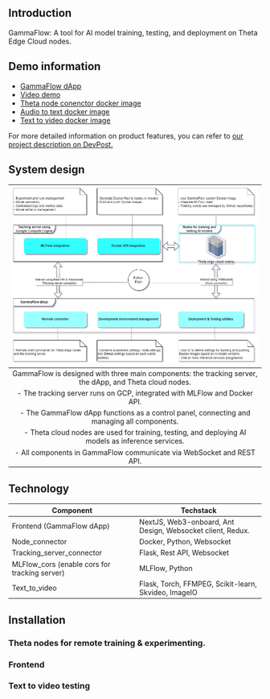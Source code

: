 ## Introduction
GammaFlow: A tool for AI model training, testing, and deployment on Theta Edge Cloud nodes.
## Demo information
- [GammaFlow dApp](https://gammaflow.a2n.finance)
- [Video demo]()
- [Theta node conenctor docker image](https://hub.docker.com/r/a2nfinance/theta-node-connector)
- [Audio to text docker image](https://hub.docker.com/r/a2nfinance/audio_to_text)
- [Text to video docker image](https://hub.docker.com/r/a2nfinance/text_to_video)

For more detailed information on product features, you can refer to [our project description on DevPost.](https://devpost.com/software/gammaflow)
## System design
| ![System Design](/frontend/public/docs/SystemDesign.jpg) | 
|:--:| 
|GammaFlow is designed with three main components: the tracking server, the dApp, and Theta cloud nodes.|
|- The tracking server runs on GCP, integrated with MLFlow and Docker API.|
|- The GammaFlow dApp functions as a control panel, connecting and managing all components.|
|- Theta cloud nodes are used for training, testing, and deploying AI models as inference services.|
|- All components in GammaFlow communicate via WebSocket and REST API.|
## Technology
| Component | Techstack |
| -------- | ------- |
|Frontend (GammaFlow dApp)|NextJS, Web3-onboard, Ant Design, Websocket client, Redux.|
|Node_connector|Docker, Python, Websocket|
|Tracking_server_connector|Flask, Rest API, Websocket|
|MLFlow_cors (enable cors for tracking server)|MLFlow, Python|
|Text_to_video|Flask, Torch, FFMPEG, Scikit-learn, Skvideo, ImageIO|
## Installation

### Theta nodes for remote training & experimenting.

### Frontend

### Text to video testing

